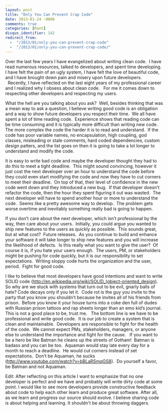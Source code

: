 ```yaml
---
layout: post
title: "Only You Can Prevent Crap Code"
date: 2013-01-24 -0800
comments: true
categories: [Rant]
disqus_identifier: 142
redirect_from:
  -  "/2013/01/only-you-can-prevent-crap-code"
  -  "/2013/01/only-you-can-prevent-crap-code/"
---
```


Over the last few years I have evangelized about writing clean code.  I have read numerous resources, talked to developers, and spent time developing.  I have felt the pain of an ugly system, I have felt the love of beautiful code, and I have brought down pain and misery upon future developers.   Recently, I have reflected on the last eight years of my professional career and I realized why I obsess about clean code.   For me it comes down to respecting other developers and respecting my users.

What the hell are you talking about you ask?  Well, besides thinking that was a mean way to ask a question, I believe writing good code is an obligation and a way to show future developers you respect their time.  We all have spent a lot of time reading code.  Experience shows that reading code can be time consuming and it is typically more difficult than writing new code.  The more complex the code the harder it is to read and understand.  If the code has poor variable names, no encapsulation, high coupling, god classes, misleading or stale comments, hard coded dependencies, custom design patters, and the list goes on then it is going to take a lot longer to understand and modify the code.

It is easy to write bad code and maybe the developer thought they had to do this to meet a tight deadline.  This might sound convincing, however it just cost the next developer over an hour to understand the code before they could even start modifying the code and now they have to cut corners to meet their deadline.  On top of that, their level of confidence in the new code went down and they introduced a new bug.  If that developer doesn’t refactor the code, then the hour they spent figuring it out was wasted.  The next developer will have to spend another hour or more to understand the code.  Seems like a pretty awesome way to develop.  The problem gets worse overtime and inevitably something really bad is going to happen.

If you don’t care about the next developer, which isn’t professional by the way, then care about your users.  Initially, you could argue you wanted to ship new features to the users as quickly as possible.  This sounds great, but at what cost?  Future releases.  As you continue to build and enhance your software it will take longer to ship new features and you will increase the likelihood of defects.  Is this really what you want to give the user?  Of course it is, if you hate your users enough.  The users, PM, or stakeholders might be pushing for code quickly, but it is our responsibility to set expectations.  Writing sloppy code hurts the organization and the user, period.  Fight for good code.

I like to believe that most developers have good intentions and want to write SOLID code (<a href="http://en.wikipedia.org/wiki/SOLID_(object-oriented_design)">http://en.wikipedia.org/wiki/SOLID_(object-oriented_design)</a>.  So why are we stuck with systems that turn out to be evil, gnarly balls of hate? Code decays only if you let it.  Code rot is the guy you invite to the party that you know you shouldn’t because he invites all of his friends from prison.  Before you know it your house turns into a coke den full of dudes with Russian prison tattoos and rap sheets longer than an emo kid’s journal.  This is not a good place to be, trust me.   The bottom line is we have to be professional and write good code.  It is our job to create a system that is clean and maintainable.  Developers are responsible to fight for the health of the code.  We cannot expect PMs, stakeholders, managers, or anyone else to understand the importance and fight for the cause.   If you want to be a hero be like Batman he cleans up the streets of Gotham!  Batman is badass and you can be too.  Aquaman would stay late every day for a month to reach a deadline.  He would cut corners instead of set expectations.  Don’t be Aquaman, he sucks (<a href="http://www.youtube.com/watch?v=bBLaRSmqGS8">http://www.youtube.com/watch?v=bBLaRSmqGS8</a>).  Do yourself a favor, be Batman and not Aquaman.

Edit:
After reflecting on this article I want to emphasize that no one developer is perfect and we have and probably will write dirty code at some point.  I would like to see more developers provide constructive feedback about code to help each other learn and produce great software.  After all, as we learn and progress our source should evolve.  I believe sharing code is about helping and learning.  It shouldn't be about throwing daggers.
